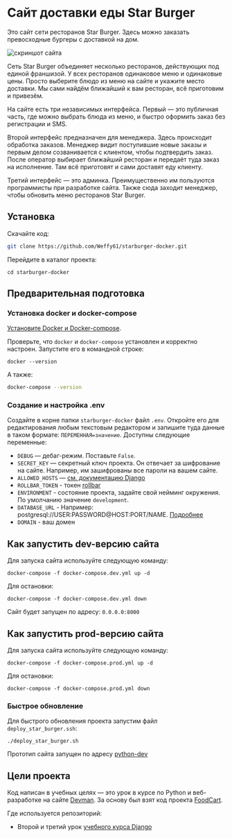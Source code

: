 # Сайт доставки еды Star Burger

Это сайт сети ресторанов Star Burger. Здесь можно заказать превосходные бургеры с доставкой на дом.

![скриншот сайта](https://dvmn.org/filer/canonical/1594651635/686/)


Сеть Star Burger объединяет несколько ресторанов, действующих под единой франшизой. У всех ресторанов одинаковое меню и одинаковые цены. Просто выберите блюдо из меню на сайте и укажите место доставки. Мы сами найдём ближайший к вам ресторан, всё приготовим и привезём.

На сайте есть три независимых интерфейса. Первый — это публичная часть, где можно выбрать блюда из меню, и быстро оформить заказ без регистрации и SMS.

Второй интерфейс предназначен для менеджера. Здесь происходит обработка заказов. Менеджер видит поступившие новые заказы и первым делом созванивается с клиентом, чтобы подтвердить заказ. После оператор выбирает ближайший ресторан и передаёт туда заказ на исполнение. Там всё приготовят и сами доставят еду клиенту.

Третий интерфейс — это админка. Преимущественно им пользуются программисты при разработке сайта. Также сюда заходит менеджер, чтобы обновить меню ресторанов Star Burger.


## Установка

Скачайте код:
```sh
git clone https://github.com/Weffy61/starburger-docker.git
```

Перейдите в каталог проекта:
```shell
cd starburger-docker
```

## Предварительная подготовка

### Установка docker и docker-compose

[Установите Docker и Docker-compose](https://docs.docker.com/engine/install/ubuntu/).

Проверьте, что `docker` и `docker-compose` установлен и корректно настроен. Запустите его в командной строке:
```shell
docker --version
```
А также:
```sh
docker-compose --version
```

### Создание и настройка .env

Создайте в корне папки `starburger-docker` файл `.env`. Откройте его для редактирования любым текстовым редактором
и запишите туда данные в таком формате: `ПЕРЕМЕННАЯ=значение`.
Доступны следующие переменные:
- `DEBUG` — дебаг-режим. Поставьте `False`.
- `SECRET_KEY` — секретный ключ проекта. Он отвечает за шифрование на сайте. Например, им зашифрованы все пароли на вашем сайте.
- `ALLOWED_HOSTS` — [см. документацию Django](https://docs.djangoproject.com/en/3.1/ref/settings/#allowed-hosts)
- `ROLLBAR_TOKEN` - токен [rollbar](https://rollbar.com/)
- `ENVIRONMENT` - состояние проекта, задайте свой нейминг окружения. По умолчанию значение `development`.
- `DATABASE_URL` - Например: postgresql://USER:PASSWORD@HOST:PORT/NAME. [Подробнее](https://github.com/jazzband/dj-database-url#url-schema)
- `DOMAIN` - ваш домен

## Как запустить dev-версию сайта

Для запуска сайта используйте следующую команду:
```shell
docker-compose -f docker-compose.dev.yml up -d
```
Для остановки:
```shell
docker-compose -f docker-compose.dev.yml down
```

Сайт будет запущен по адресу: `0.0.0.0:8000`

## Как запустить prod-версию сайта

Для запуска сайта используйте следующую команду:
```shell
docker-compose -f docker-compose.prod.yml up -d
```

Для остановки:
```shell
docker-compose -f docker-compose.prod.yml down
```

### Быстрое обновление

Для быстрого обновления проекта запустим файл `deploy_star_burger.ssh`:

```
./deploy_star_burger.sh
```

Прототип сайта запущен по адресу [python-dev](https://python-dev.space)

## Цели проекта

Код написан в учебных целях — это урок в курсе по Python и веб-разработке на сайте [Devman](https://dvmn.org). За основу был взят код проекта [FoodCart](https://github.com/Saibharath79/FoodCart).

Где используется репозиторий:

- Второй и третий урок [учебного курса Django](https://dvmn.org/modules/django/)

